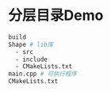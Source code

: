 # 分层目录Demo

```bash
build
Shape # lib库
  - src
  - include
  - CMakeLists.txt
main.cpp # 可执行程序
CMakeLists.txt
```
